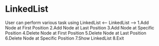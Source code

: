 # LinkedList
User can perform various task using LinkedList
<-- LinkedList -->
1.Add Node at First Position
2.Add Node at Last Position
3.Add Node at Specific Position
4.Delete Node at First Position
5.Delete Node at Last Position
6.Delete Node at Specific Position
7.Show LinkedList
8.Exit
